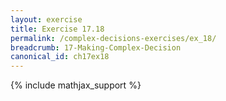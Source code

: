 ```yaml
---
layout: exercise
title: Exercise 17.18
permalink: /complex-decisions-exercises/ex_18/
breadcrumb: 17-Making-Complex-Decision
canonical_id: ch17ex18
---
```


{% include mathjax_support %}
